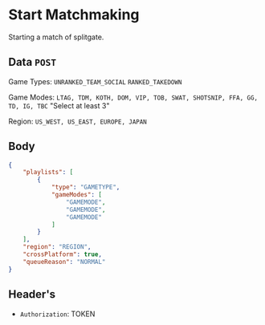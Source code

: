 # Start Matchmaking
Starting a match of splitgate.

## Data `POST`
Game Types: `UNRANKED_TEAM_SOCIAL` `RANKED_TAKEDOWN`	 

Game Modes: `LTAG, TDM, KOTH, DOM, VIP, TOB, SWAT, SHOTSNIP, FFA, GG, TD, IG, TBC` "Select at least 3"	
 	
Region: `US_WEST, US_EAST, EUROPE, JAPAN`	 	

## Body
```json
{
	"playlists": [
		{
			"type": "GAMETYPE",
			"gameModes": [
				"GAMEMODE",
				"GAMEMODE",
				"GAMEMODE"
			]
		}
	],
	"region": "REGION",
	"crossPlatform": true,
	"queueReason": "NORMAL"
}
```

## Header's
- `Authorization`: TOKEN